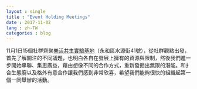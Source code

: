 ```yaml
---
layout : single
title : "Event Holding Meetings"
date : 2017-11-02
lang : zh-TW
categories : blog
---
```


11月1日15個社群齊聚[樂活共生實驗基地](https://www.facebook.com/2017openliving/posts/1990515121233795)（永和區水源街41號），從社群觀點出發，首先了解關注的不同議題，也明白各自在發展上擁有的資源與限制，然後我們進一步開始串聯、集思廣益，藉由想像不同的合作方式，重新發掘出無限的潛能。和扌合生態廚以及格外有意合作讓我們感到非常欣喜，希望我們能夠很快的組織起第一個一同舉辦的活動。
